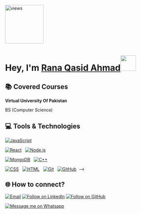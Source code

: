 <a href="https://github.com/Rana-Qasid-Ahmad"><img alt="views" title="Github views" src="https://komarev.com/ghpvc/?username=Rana-Qasid-Ahmad&style=flat-square" width="125"/></a>

<h1 align="left">Hey, I'm <a href="https://www.linkedin.com/in/rana-qasid-ahmad/">Rana Qasid Ahmad</a><img src="https://media.giphy.com/media/hvRJCLFzcasrR4ia7z/giphy.gif" width="50">



## 📚 Covered Courses


<div style="line-height: 1.15">
    <b>Virtual University Of Pakistan</b>
    <p>BS (Computer Science)</p>
</div>





## 💻 Tools & Technologies

[![JavaScript](https://img.shields.io/badge/-JavaScript-05122A?style=flat&logo=javascript)](#)&nbsp;&nbsp;
<!--[![Python](https://img.shields.io/badge/-Python-05122A?style=flat&logo=python)](#)&nbsp;&nbsp;-->
[![React](https://img.shields.io/badge/React-20232A?style=flat&logo=C%2B%2B)](#)&nbsp;&nbsp;
[![Node.js](https://img.shields.io/badge/Node.js-339933?style=flat&logo=C%2B%2B)](#)&nbsp;&nbsp;
<!--[![MySQL](https://img.shields.io/badge/MySQL-005C84?style=flat&logo=C%2B%2B)](#)&nbsp;&nbsp;-->
[![MongoDB](https://img.shields.io/badge/MongoDB-4EA94B?style=flat&logo=C%2B%2B)](#)&nbsp;&nbsp;
[![C++](https://img.shields.io/badge/-C++-05122A?style=flat&logo=C%2B%2B)](#)&nbsp;&nbsp;
<!--[![Java](https://img.shields.io/badge/-Java-05122A?style=flat&logo=java&logoColor=f89820)](#)&nbsp;&nbsp;-->
[![CSS](https://img.shields.io/badge/-CSS-05122A?style=flat&logo=CSS3&logoColor=1572B6)](#)&nbsp;&nbsp;
[![HTML](https://img.shields.io/badge/-HTML-05122A?style=flat&logo=HTML5)](#)&nbsp;&nbsp;
[![Git](https://img.shields.io/badge/-Git-05122A?style=flat&logo=git)](#)&nbsp;&nbsp;
[![GitHub](https://img.shields.io/badge/-GitHub-05122A?style=flat&logo=github)](#)&nbsp;&nbsp;-->





<h2 align="left">🌐 How to connect?</h2>
<p align="left">
  <a href="mailto:zrana1791@gmail.com"><img title="Email" src="https://img.shields.io/badge/Gmail-D14836?style=for-the-badge&logo=gmail&logoColor=white"/></a>
  <a href="https://www.linkedin.com/in/rana-qasid-ahmad/"><img title="Follow on LinkedIn" src="https://img.shields.io/badge/LinkedIn-0077B5?style=for-the-badge&logo=linkedin&logoColor=white"/></a>
  <!--<a href="https://twitter.com/harisbinrehan"><img title="Follow on Twitter" src="https://img.shields.io/badge/Twitter-1DA1F2?style=for-the-badge&logo=twitter&logoColor=white"/></a>-->
  <a href="https://github.com/Rana-Qasid-Ahmad"><img title="Follow on GitHub" src="https://img.shields.io/badge/GitHub-100000?style=for-the-badge&logo=github&logoColor=white"/></a>
    
  <a href="https://api.whatsapp.com/send?phone=923127540166"><img title="Message me on Whatsapp" src="https://img.shields.io/badge/WhatsApp-25D366?style=for-the-badge&logo=whatsapp&logoColor=white"/></a>
</p>
<!-- For differnt icons I found this very useful.(https://github.com/alexandresanlim/Badges4-README.md-Profile) -->
